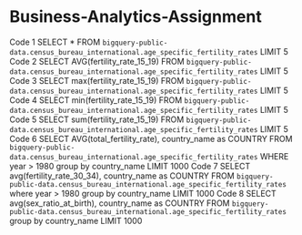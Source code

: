 # Business-Analytics-Assignment
Code 1
SELECT *  FROM `bigquery-public-data.census_bureau_international.age_specific_fertility_rates` LIMIT 5
Code 2
SELECT AVG(fertility_rate_15_19)  FROM `bigquery-public-data.census_bureau_international.age_specific_fertility_rates` LIMIT 5
Code 3
SELECT max(fertility_rate_15_19)  FROM `bigquery-public-data.census_bureau_international.age_specific_fertility_rates` LIMIT 5
Code 4
SELECT min(fertility_rate_15_19)  FROM `bigquery-public-data.census_bureau_international.age_specific_fertility_rates` LIMIT 5
Code 5
SELECT sum(fertility_rate_15_19)  FROM `bigquery-public-data.census_bureau_international.age_specific_fertility_rates` LIMIT 5
Code 6
SELECT AVG(total_fertility_rate), country_name as COUNTRY  FROM `bigquery-public-data.census_bureau_international.age_specific_fertility_rates` 
WHERE year > 1980
group by country_name
LIMIT 1000
Code 7
SELECT avg(fertility_rate_30_34), country_name as COUNTRY FROM `bigquery-public-data.census_bureau_international.age_specific_fertility_rates` 
where year > 1980
group by country_name
LIMIT 1000
Code 8
SELECT avg(sex_ratio_at_birth), country_name as COUNTRY FROM `bigquery-public-data.census_bureau_international.age_specific_fertility_rates`
group by country_name
LIMIT 1000
